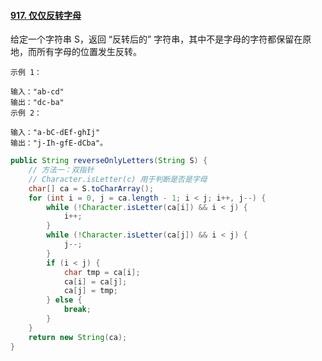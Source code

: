 #### [917. 仅仅反转字母](https://leetcode-cn.com/problems/reverse-only-letters/)

给定一个字符串 S，返回 “反转后的” 字符串，其中不是字母的字符都保留在原地，而所有字母的位置发生反转。

```
示例 1：

输入："ab-cd"
输出："dc-ba"
示例 2：

输入："a-bC-dEf-ghIj"
输出："j-Ih-gfE-dCba"。
```

```java
public String reverseOnlyLetters(String S) {
    // 方法一：双指针
    // Character.isLetter(c) 用于判断是否是字母
    char[] ca = S.toCharArray();
    for (int i = 0, j = ca.length - 1; i < j; i++, j--) {
        while (!Character.isLetter(ca[i]) && i < j) {
            i++;
        }
        while (!Character.isLetter(ca[j]) && i < j) {
            j--;
        }
        if (i < j) {
            char tmp = ca[i];
            ca[i] = ca[j];
            ca[j] = tmp;
        } else {
            break;
        }
    }
    return new String(ca);
}
```